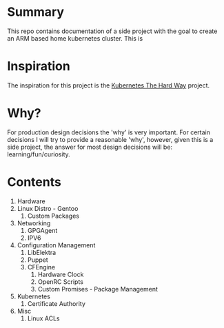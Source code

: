 # Summary
This repo contains documentation of a side project with the goal to create an ARM based home kubernetes cluster. This is 

# Inspiration
The inspiration for this project is the [Kubernetes The Hard Way](https://github.com/kelseyhightower/kubernetes-the-hard-way) project.

# Why?
For production design decisions the 'why' is very important. For certain decisions I will try to provide a reasonable 'why', however, given this is a side project, the answer for most design decisions will be: learning/fun/curiosity.

# Contents

1. Hardware
2. Linux Distro - Gentoo
   1. Custom  Packages
3. Networking
   1. GPGAgent
   3. IPV6
4. Configuration Management
   1. LibElektra
   2. Puppet
   3. CFEngine
      1. Hardware Clock
      2. OpenRC Scripts
      3. Custom Promises - Package Management
5. Kubernetes
   1. Certificate Authority
6. Misc
   1. Linux ACLs

